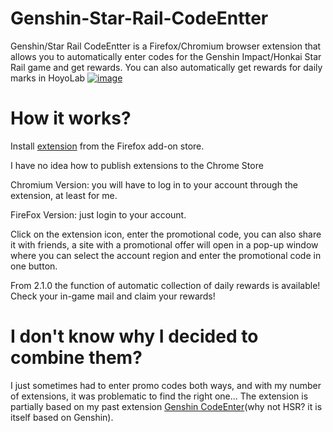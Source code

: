 # Genshin-Star-Rail-CodeEntter
Genshin/Star Rail CodeEntter is a Firefox/Chromium browser extension that allows you to automatically enter codes for the Genshin Impact/Honkai Star Rail game and get rewards. You can also automatically get rewards for daily marks in HoyoLab
[![image](https://github.com/Kajitsy/Genshin-Star-Rail-CodeEntter/assets/94784342/dc764364-2a03-48af-bccf-f90a34ae02f6)](https://addons.mozilla.org/firefox/addon/genshin-star-rail-codeentter/)

# How it works?
Install [extension](https://addons.mozilla.org/firefox/addon/genshin-star-rail-codeentter/) from the Firefox add-on store.

I have no idea how to publish extensions to the Chrome Store

Chromium Version: you will have to log in to your account through the extension, at least for me.

FireFox Version: just login to your account.

Click on the extension icon, enter the promotional code, you can also share it with friends, a site with a promotional offer will open in a pop-up window where you can select the account region and enter the promotional code in one button.

From 2.1.0 the function of automatic collection of daily rewards is available!
Check your in-game mail and claim your rewards!
# I don't know why I decided to combine them?
I just sometimes had to enter promo codes both ways, and with my number of extensions, it was problematic to find the right one...
The extension is partially based on my past extension [Genshin CodeEnter](https://github.com/Kajitsy/Genshin-CodeEnter)(why not HSR? it is itself based on Genshin).
